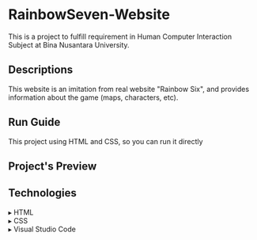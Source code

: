 # RainbowSeven-Website
This is a project to fulfill requirement in Human Computer Interaction Subject at Bina Nusantara University.

## Descriptions
This website is an imitation from real website "Rainbow Six", and provides information about the game (maps, characters, etc). 

## Run Guide
This project using HTML and CSS, so you can run it directly

## Project's Preview


## Technologies
▸ HTML<br>
▸ CSS<br>
▸ Visual Studio Code<br>
